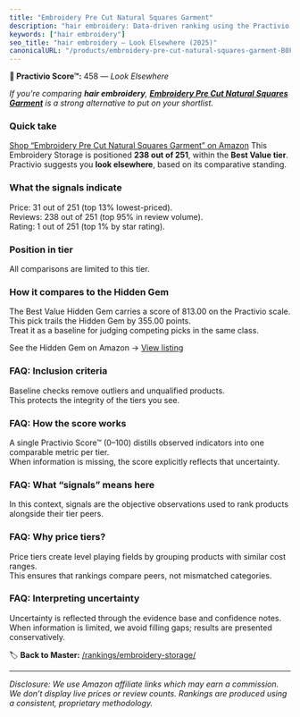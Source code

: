 ```yaml
---
title: "Embroidery Pre Cut Natural Squares Garment"
description: "hair embroidery: Data-driven ranking using the Practivio Score™. Positioned by quality, value, demand, findability, momentum."
keywords: ["hair embroidery"]
seo_title: "hair embroidery — Look Elsewhere (2025)"
canonicalURL: "/products/embroidery-pre-cut-natural-squares-garment-B0FD9ZGXPM/"
---
```


**🚫 Practivio Score™:** 458 — _Look Elsewhere_


*If you're comparing **hair embroidery**, **[Embroidery Pre Cut Natural Squares Garment](https://www.amazon.com/dp/B0FD9ZGXPM?tag=practivio-20)** is a strong alternative to put on your shortlist.*
### Quick take
[Shop “Embroidery Pre Cut Natural Squares Garment” on Amazon](https://www.amazon.com/dp/B0FD9ZGXPM?tag=practivio-20)
This Embroidery Storage is positioned **238 out of 251**, within the **Best Value tier**.  
Practivio suggests you **look elsewhere**, based on its comparative standing.

### What the signals indicate
Price: 31 out of 251 (top 13% lowest-priced).  
Reviews: 238 out of 251 (top 95% in review volume).  
Rating: 1 out of 251 (top 1% by star rating).  

### Position in tier
All comparisons are limited to this tier.

### How it compares to the Hidden Gem
The Best Value Hidden Gem carries a score of 813.00 on the Practivio scale.  
This pick trails the Hidden Gem by 355.00 points.  
Treat it as a baseline for judging competing picks in the same class.  

See the Hidden Gem on Amazon → [View listing](https://www.amazon.com/dp/B0747JY5Q2?tag=practivio-20)

### FAQ: Inclusion criteria
Baseline checks remove outliers and unqualified products.  
This protects the integrity of the tiers you see.

### FAQ: How the score works
A single Practivio Score™ (0–100) distills observed indicators into one comparable metric per tier.  
When information is missing, the score explicitly reflects that uncertainty.

### FAQ: What “signals” means here
In this context, signals are the objective observations used to rank products alongside their tier peers.

### FAQ: Why price tiers?
Price tiers create level playing fields by grouping products with similar cost ranges.  
This ensures that rankings compare peers, not mismatched categories.

### FAQ: Interpreting uncertainty
Uncertainty is reflected through the evidence base and confidence notes.  
When information is limited, we avoid filling gaps; results are presented conservatively.


🏷️ **Back to Master:** [/rankings/embroidery-storage/](/rankings/embroidery-storage/)

---
_Disclosure: We use Amazon affiliate links which may earn a commission. We don’t display live prices or review counts. Rankings are produced using a consistent, proprietary methodology._

